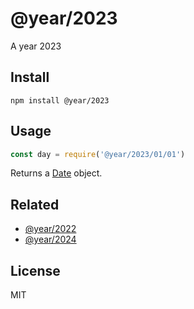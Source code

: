 # @year/2023

A year 2023

## Install

~~~
npm install @year/2023
~~~

## Usage

~~~js
const day = require('@year/2023/01/01')
~~~

Returns a [Date](https://developer.mozilla.org/en-US/docs/Web/JavaScript/Reference/Global_Objects/Date) object.

## Related

* [@year/2022](https://github.com/antonmedv/year/tree/master/packages/2022)
* [@year/2024](https://github.com/antonmedv/year/tree/master/packages/2024)

## License

MIT

